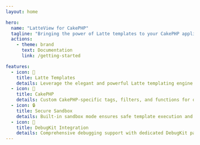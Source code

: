 ```yaml
---
layout: home

hero:
  name: "LatteView for CakePHP"
  tagline: "Bringing the power of Latte templates to your CakePHP application"
  actions:
    - theme: brand
      text: Documentation
      link: /getting-started

features:
  - icon: 🎨 
    title: Latte Templates
    details: Leverage the elegant and powerful Latte templating engine with .latte files in your CakePHP applications
  - icon: 🍰
    title: CakePHP
    details: Custom CakePHP-specific tags, filters, and functions for optimal framework compatibility and developer experience    
  - icon: 🔒
    title: Secure Sandbox
    details: Built-in sandbox mode ensures safe template execution and prevents unauthorized code execution
  - icon: 🐛
    title: DebugKit Integration
    details: Comprehensive debugging support with dedicated DebugKit panel for template inspection and performance monitoring
---
```


